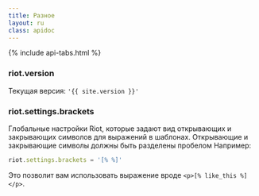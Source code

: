 ```yaml
---
title: Разное
layout: ru
class: apidoc
---
```


{% include api-tabs.html %}


### <a name="version"></a> riot.version

Текущая версия: `'{{ site.version }}'`


### <a name="brackets"></a> riot.settings.brackets

Глобальные настройки Riot, которые задают вид открывающих и закрывающих символов для выражений в шаблонах. Открывающие и закрывающие символы должны быть разделены пробелом Например:

``` js
riot.settings.brackets = '[% %]'
```

Это позволит вам использовать выражение вроде `<p>[% like_this %]</p>`.
